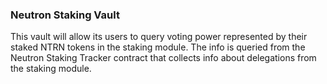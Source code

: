 ### Neutron Staking Vault

This vault will allow its users to query voting power represented by their staked NTRN tokens in the staking module.
The info is queried from the Neutron Staking Tracker contract that collects info about delegations from the staking
module.
